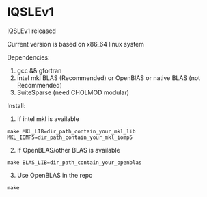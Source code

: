# IQSLEv1
IQSLEv1 released

Current version is based on x86_64 linux system 

Dependencies:
1. gcc && gfortran
2. intel mkl BLAS (Recommended) or OpenBlAS or native BLAS (not Recommended)
3. SuiteSparse (need CHOLMOD modular)

Install:
1. If intel mkl is available
```
make MKL_LIB=dir_path_contain_your_mkl_lib MKL_IOMP5=dir_path_contain_your_mkl_iomp5
```
2. If OpenBLAS/other BLAS is available
```
make BLAS_LIB=dir_path_contain_your_openblas
```
3. Use OpenBLAS in the repo
```
make
```
